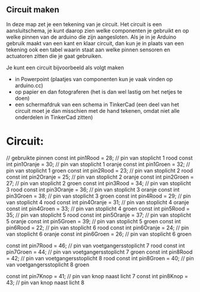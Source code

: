 ## Circuit maken

In deze map zet je een tekening van je circuit.
Het circuit is een aansluitschema, je kunt daarop zien welke componenten je gebruikt en op welke pinnen van de arduino die zijn aangesloten. Als je in je Arduino gebruik maakt van een kant en klaar circuit, dan kun je in plaats van een tekening ook een tabel waarin staat aan welke pinnen sensoren en actuatoren zitten die je gaat gebruiken.

Je kunt een circuit bijvoorbeeld als volgt maken
- in Powerpoint (plaatjes van componenten kun je vaak vinden op arduino.cc)
- op papier en dan fotograferen (het is dan wel lastig om het netjes te doen)
- een schermafdruk van een schema in TinkerCad (een deel van het circuit moet je dan misschien met de hand tekenen, omdat niet alle onderdelen in TinkerCad zitten)



# Circuit:

// gebruikte pinnen
const int pin1Rood   = 28; // pin van stoplicht 1 rood
const int pin1Oranje = 30; // pin van stoplicht 1 oranje
const int pin1Groen  = 32; // pin van stoplicht 1 groen
const int pin2Rood   = 23; // pin van stoplicht 2 rood
const int pin2Oranje = 25; // pin van stoplicht 2 oranje
const int pin2Groen  = 27; // pin van stoplicht 2 groen
const int pin3Rood   = 34; // pin van stoplicht 3 rood
const int pin3Oranje = 36; // pin van stoplicht 3 oranje
const int pin3Groen  = 38; // pin van stoplicht 3 groen
const int pin4Rood   = 29; // pin van stoplicht 4 rood
const int pin4Oranje = 31; // pin van stoplicht 4 oranje
const int pin4Groen  = 33; // pin van stoplicht 4 groen
const int pin5Rood   = 35; // pin van stoplicht 5 rood
const int pin5Oranje = 37; // pin van stoplicht 5 oranje
const int pin5Groen  = 39; // pin van stoplicht 5 groen
const int pin6Rood   = 22; // pin van stoplicht 6 rood
const int pin6Oranje = 24; // pin van stoplicht 6 oranje
const int pin6Groen  = 26; // pin van stoplicht 6 groen

const int pin7Rood  = 46; // pin van voetgangersstoplicht 7 rood
const int pin7Groen = 44; // pin van voetgangersstoplicht 7 groen
const int pin8Rood  = 42; // pin van voetgangersstoplicht 8 rood
const int pin8Groen = 40; // pin van voetgangersstoplicht 8 groen

const int pin7Knop  = 41; // pin van knop naast licht 7
const int pin8Knop  = 43; // pin van knop naast licht 8
